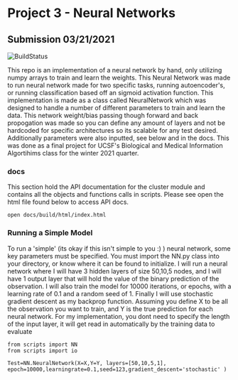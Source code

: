 # Project 3 - Neural Networks
## Submission 03/21/2021

![BuildStatus](https://github.com/MiguelGuardado/Guardado_Miguel_BMI203_HW3/workflows/HW3/badge.svg?event=push)

This repo is an implementation of a neural network by hand, only utilizing numpy arrays to train and learn the weights. This Neural Network was made to run neural network 
made for two specific tasks, running autoencoder's, or running classification based off an sigmoid activation function. This implementation is made as a class called NeuralNetwork
which was designed to handle a number of different parameters to train and learn the data. This network weight/bias passing though forward and back propogation was made so you can 
define any amount of layers and not be hardcoded for specific architectures so its scalable for any test desired. Additionally parameters were also inputted, see below and in the docs. This was done as a final project for 
UCSF's Biological and Medical Information Algortihims class for the winter 2021 quarter. 

### docs
This section hold the API documentation for the cluster module and contains all the objects and functions calls in scripts. Please see open the html file found  below to access API docs.

```
open docs/build/html/index.html
```

### Running a Simple Model

To run a 'simple' (its okay if this isn't simple to you :) ) neural network, some key parameters must be specified. You must import the NN.py class into your directory, or know where
it can be found to initialize.  I will run a neural network where I will have 3 hidden layers of size 50,10,5 nodes, and 
I will have 1 output layer that will hold the value of the binary prediction of the observation. I will also train the 
model for 10000 iterations, or epochs, with a learning rate of 0.1 and a random seed of 1. Finally I will use stochastic gradient
descent as my backprop function. Assuming you define X to be all the observation you want to train, and Y is the true prediction 
for each neural network. For my implementation, you dont need to specify the length of the input layer, it will get read in automatically 
by the training data to evaluate

```
from scripts import NN
from scripts import io

Test=NN.NeuralNetwork(X=X,Y=Y, layers=[50,10,5,1], epoch=10000,learningrate=0.1,seed=123,gradient_descent='stochastic' )
```

